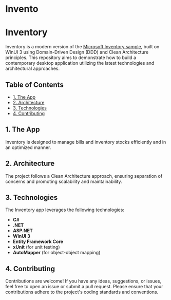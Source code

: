 # Invento

# Inventory

Inventory is a modern version of the [Microsoft Inventory sample](https://github.com/microsoft/inventorysample), built on WinUI 3 using Domain-Driven Design (DDD) and Clean Architecture principles. This repository aims to demonstrate how to build a contemporary desktop application utilizing the latest technologies and architectural approaches.

## Table of Contents

- [1. The App](#1-the-app)
- [2. Architecture](#2-architecture)
- [3. Technologies](#3-technologies)
- [4. Contributing](#4-contributing)

## 1. The App

Inventory is designed to manage bills and inventory stocks efficiently and in an optimized manner.

## 2. Architecture

The project follows a Clean Architecture approach, ensuring separation of concerns and promoting scalability and maintainability.

## 3. Technologies

The Inventory app leverages the following technologies:

- **C#**
- **.NET**
- **ASP.NET**
- **WinUI 3**
- **Entity Framework Core**
- **xUnit** (for unit testing)
- **AutoMapper** (for object-object mapping)

## 4. Contributing

Contributions are welcome! If you have any ideas, suggestions, or issues, feel free to open an issue or submit a pull request. Please ensure that your contributions adhere to the project's coding standards and conventions.


